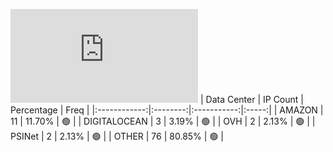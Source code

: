 ![Diagramm](https://github.com/obajay/StateSync-snapshots/blob/main/Projects/Source/1/README.md)
| Data Center | IP Count | Percentage | Freq |
|:------------:|:--------:|:-----------:|:-----:|
| AMAZON | 11 | 11.70% | 🟢 |
| DIGITALOCEAN | 3 | 3.19% | 🟢 |
| OVH | 2 | 2.13% | 🟢 |
| PSINet | 2 | 2.13% | 🟢 |
| OTHER | 76 | 80.85% | 🟢 |